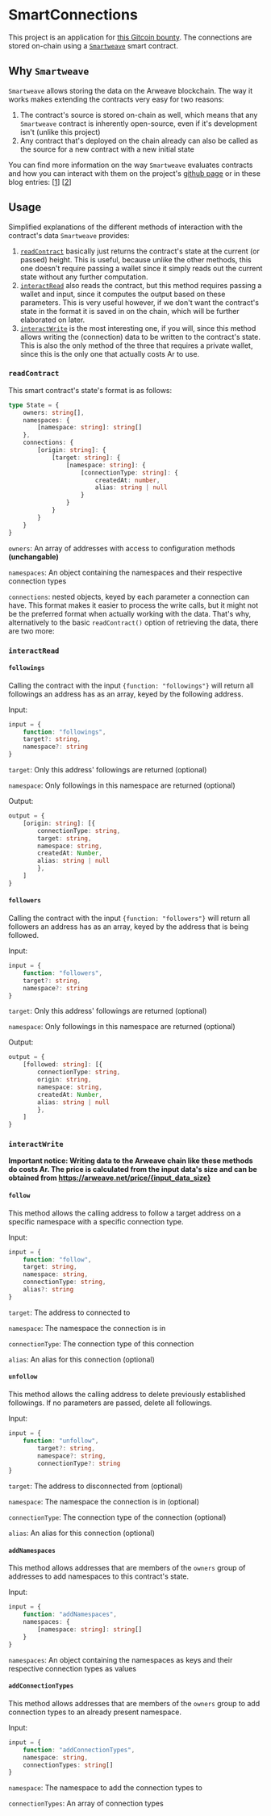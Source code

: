 # SmartConnections

This project is an application for [this Gitcoin bounty](https://gitcoin.co/issue/cyberconnecthq/cyberconnect-arweave/1/100027167). The connections are stored on-chain using a [`Smartweave`](https://github.com/ArweaveTeam/SmartWeave) smart contract.

## Why `Smartweave`

`Smartweave` allows storing the data on the Arweave blockchain. The way it works makes extending the contracts very easy for two reasons:

1) The contract's source is stored on-chain as well, which means that any `Smartweave` contract is inherently open-source, even if it's development isn't (unlike this project)
2) Any contract that's deployed on the chain already can also be called as the source for a new contract with a new initial state

You can find more information on the way `Smartweave` evaluates contracts and how you can interact with them on the project's [github page](https://github.com/ArweaveTeam/SmartWeave) or in these blog entries: [[1](https://cedriking.medium.com/lets-buidl-smartweave-contracts-6353d22c4561)] [[2](https://cedriking.medium.com/lets-buidl-smartweave-contracts-2-16c904a8692d)]

## Usage

Simplified explanations of the different methods of interaction with the contract's data `Smartweave` provides:

1) [`readContract`](https://github.com/ArweaveTeam/SmartWeave/blob/master/SDK.md#readcontract) basically just returns the contract's state at the current (or passed) height. This is useful, because unlike the other methods, this one doesn't require passing a wallet since it simply reads out the current state without any further computation.
2) [`interactRead`](https://github.com/ArweaveTeam/SmartWeave/blob/master/SDK.md#interactread) also reads the contract, but this method requires passing a wallet and input, since it computes the output based on these parameters. This is very useful however, if we don't want the contract's state in the format it is saved in on the chain, which will be further elaborated on later.
3) [`interactWrite`](https://github.com/ArweaveTeam/SmartWeave/blob/master/SDK.md#interactwrite) is the most interesting one, if you will, since this method allows writing the (connection) data to be written to the contract's state. This is also the only method of the three that requires a private wallet, since this is the only one that actually costs Ar to use.

### `readContract`

This smart contract's state's format is as follows:
```typescript
type State = {
    owners: string[],
    namespaces: {
        [namespace: string]: string[]
    },
    connections: {
        [origin: string]: {
            [target: string]: {
                [namespace: string]: {
                    [connectionType: string]: {
                        createdAt: number,
                        alias: string | null
                    }
                }
            }
        }
    }
}
```
`owners`: An array of addresses with access to configuration methods **(unchangable)**

`namespaces`: An object containing the namespaces and their respective connection types

`connections`: nested objects, keyed by each parameter a connection can have. This format makes it easier to process the write calls, but it might not be the preferred format when actually working with the data. That's why, alternatively to the basic `readContract()` option of retrieving the data, there are two more:

### `interactRead`

#### `followings`

Calling the contract with the input `{function: "followings"}` will return all followings an address has as an array, keyed by the following address.

Input:

```typescript
input = {
    function: "followings",
    target?: string,
    namespace?: string
}
```
`target`: Only this address' followings are returned (optional)

`namespace`: Only followings in this namespace are returned (optional)

Output:

```typescript
output = {
    [origin: string]: [{
        connectionType: string,
        target: string,
        namespace: string,
        createdAt: Number,
        alias: string | null
        },
    ]
}
```
#### `followers`

Calling the contract with the input `{function: "followers"}` will return all followers an address has as an array, keyed by the address that is being followed.

Input:

```typescript
input = {
    function: "followers",
    target?: string,
    namespace?: string
}
```
`target`: Only this address' followings are returned (optional)

`namespace`: Only followings in this namespace are returned (optional)

Output:

```typescript
output = {
    [followed: string]: [{
        connectionType: string,
        origin: string,
        namespace: string,
        createdAt: Number,
        alias: string | null
        },
    ]
}
```
### `interactWrite`

**Important notice: Writing data to the Arweave chain like these methods do costs Ar. The price is calculated from the input data's size and can be obtained from https://arweave.net/price/{input_data_size}**

#### `follow`

This method allows the calling address to follow a target address on a specific namespace with a specific connection type.

Input:

```typescript
input = {
    function: "follow",
    target: string,
    namespace: string,
    connectionType: string,
    alias?: string
}
```

`target`: The address to connected to

`namespace`: The namespace the connection is in

`connectionType`: The connection type of this connection

`alias`: An alias for this connection (optional)

#### `unfollow`

This method allows the calling address to delete previously established followings. If no parameters are passed, delete all followings.

Input:

```typescript
input = {
    function: "unfollow",
        target?: string,
        namespace?: string,
        connectionType?: string
}
```

`target`: The address to disconnected from (optional)

`namespace`: The namespace the connection is in (optional)

`connectionType`: The connection type of the connection (optional)

`alias`: An alias for this connection (optional)

#### `addNamespaces`

This method allows addresses that are members of the `owners` group of addresses to add namespaces to this contract's state.

Input:

```typescript
input = {
    function: "addNamespaces",
    namespaces: {
        [namespace: string]: string[]
    }
}
```

`namespaces`: An object containing the namespaces as keys and their respective connection types as values

#### `addConnectionTypes`

This method allows addresses that are members of the `owners` group to add connection types to an already present namespace.

Input:

```typescript
input = {
    function: "addConnectionTypes",
    namespace: string,
    connectionTypes: string[]
}
```

`namespace`: The namespace to add the connection types to

`connectionTypes`: An array of connection types